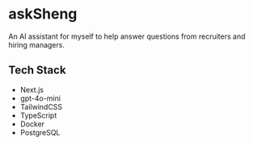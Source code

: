 # askSheng

An AI assistant for myself to help answer questions from recruiters and hiring managers.

## Tech Stack
- Next.js
- gpt-4o-mini
- TailwindCSS
- TypeScript
- Docker
- PostgreSQL
